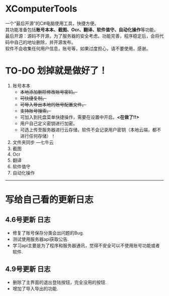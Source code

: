 # XComputerTools
一个“最后开源”的C#电脑使用工具，快捷方便。   
其功能准备包括**账号本本、截图、Ocr、翻译、软件值守、自动化操作**等功能。   
最后开源：源码不开源，为了服务器的安全考虑。功能完善，程序稳定后，会将代码中自己的地址删除，并开源发布。   
软件不会收集任何用户信息，账号等，如果过度担心，请不要使用，感谢。   

   


# TO-DO 划掉就是做好了！
1. 账号本本
   - ~~本地添加删除修改账号密码。~~
   - ~~可快捷复制。~~
   - ~~可导入导出本地的账号配置文件。~~
   - ~~支持账号搜索。~~
   - 可加入到托盘菜单快捷操作，需要在设置中开启。**<在做了!!>**
   - 用户自己定义密钥进行加密。
   - 可选上传至服务器进行云存储，软件不会记录用户密钥（本地云端，都不进行任何存储）！
2. 文件夹同步 —七牛云
3. 截图
4. Ocr
5. 翻译
6. 软件值守
7. 自动化操作   


---
# 写给自己看的更新日志

## 4.6号更新 日志
- 修复了账号保存分类会出问题的Bug.
- 测试使用服务器api获取公告.
- 学习api主要是为了程序和服务器通讯，觉得不安全可以不使用账号功能或者软件.

## 4.9号更新 日志
- 删除了主界面的退出登陆按钮，完全没用的按钮.
- 增加了导入导出的功能.

